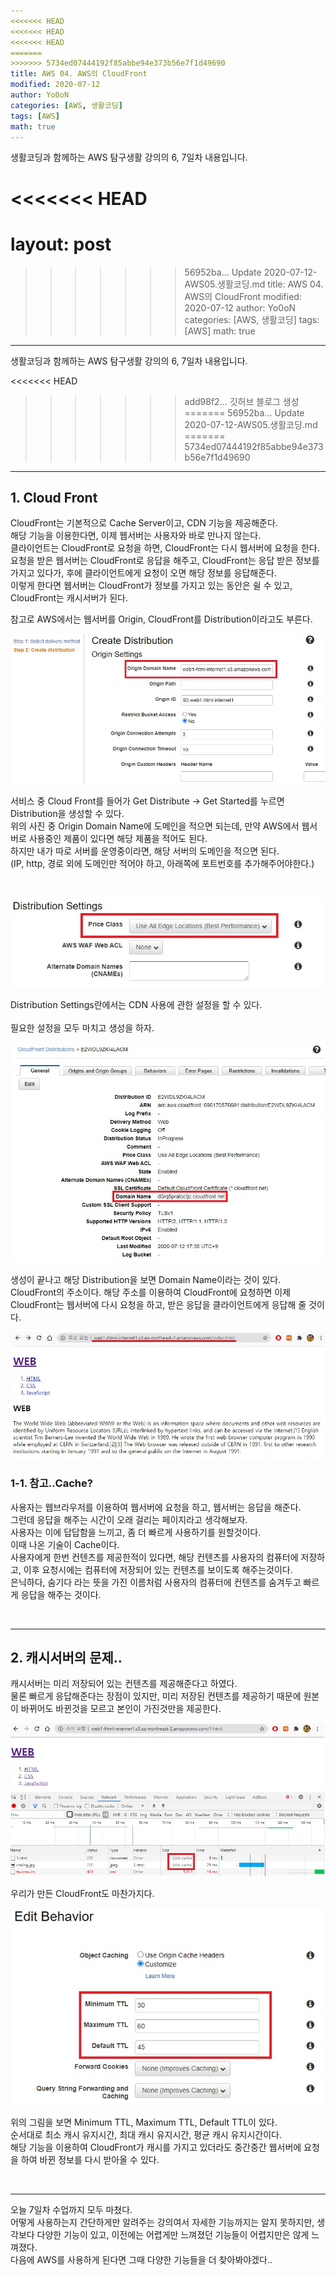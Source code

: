 ```yaml
---
<<<<<<< HEAD
<<<<<<< HEAD
<<<<<<< HEAD
=======
>>>>>>> 5734ed07444192f85abbe94e373b56e7f1d49690
title: AWS 04. AWS의 CloudFront
modified: 2020-07-12
author: Yo0oN
categories: [AWS, 생활코딩]
tags: [AWS]
math: true
---
```


생활코딩과 함께하는 AWS 탐구생활 강의의 6, 7일차 내용입니다.<br>

<<<<<<< HEAD
=======
layout: post
=======
>>>>>>> 56952ba... Update 2020-07-12-AWS05.생활코딩.md
title: AWS 04. AWS의 CloudFront
modified: 2020-07-12
author: Yo0oN
categories: [AWS, 생활코딩]
tags: [AWS]
math: true
---

생활코딩과 함께하는 AWS 탐구생활 강의의 6, 7일차 내용입니다.<br>

<<<<<<< HEAD
<br>
>>>>>>> add98f2... 깃허브 블로그 생성
=======
>>>>>>> 56952ba... Update 2020-07-12-AWS05.생활코딩.md
=======
>>>>>>> 5734ed07444192f85abbe94e373b56e7f1d49690
<hr>

## 1. Cloud Front

CloudFront는 기본적으로 Cache Server이고, CDN 기능을 제공해준다.<br>
해당 기능을 이용한다면, 이제 웹서버는 사용자와 바로 만나지 않는다.<br>
클라이언트는 CloudFront로 요청을 하면, CloudFront는 다시 웹서버에 요청을 한다.<br>
요청을 받은 웹서버는 CloudFront로 응답을 해주고, CloudFront는 응답 받은 정보를 가지고 있다가, 후에 클라이언트에게 요청이 오면 해당 정보를 응답해준다.<br>
이렇게 한다면 웹서버는 CloudFront가 정보를 가지고 있는 동안은 쉴 수 있고, CloudFront는 캐시서버가 된다.<br>

참고로 AWS에서는 웹서버를 Origin, CloudFront를 Distribution이라고도 부른다.

![AWS CloudFront 사용하기](/images/posts/AWS/05/01.jpg)

서비스 중 Cloud Front를 들어가 Get Distribute -> Get Started를 누르면 Distribution을 생성할 수 있다.<br>
위의 사진 중 Origin Domain Name에 도메인을 적으면 되는데, 만약 AWS에서 웹서버로 사용중인 제품이 있다면 해당 제품을 적어도 된다.<br>
하지만 내가 따로 서버를 운영중이라면, 해당 서버의 도메인을 적으면 된다.<br>
(IP, http, 경로 외에 도메인만 적어야 하고, 아래쪽에 포트번호를 추가해주어야한다.)<br>

<br>

![AWS CloudFront 사용하기](/images/posts/AWS/05/02.jpg)

Distribution Settings란에서는 CDN 사용에 관한 설정을 할 수 있다.<br>
<br>
필요한 설정을 모두 마치고 생성을 하자.<br>

![AWS CloudFront 사용하기](/images/posts/AWS/05/03.jpg)

생성이 끝나고 해당 Distribution을 보면 Domain Name이라는 것이 있다.<br>
CloudFront의 주소이다. 해당 주소를 이용하여 CloudFront에 요청하면 이제 CloudFront는 웹서버에 다시 요청을 하고, 받은 응답을 클라이언트에게 응답해 줄 것이다.

![AWS CloudFront 사용하기](/images/posts/AWS/05/04.jpg)
<br>

### 1-1. 참고..Cache?

사용자는 웹브라우저를 이용하여 웹서버에 요청을 하고, 웹서버는 응답을 해준다.<br>
그런데 응답을 해주는 시간이 오래 걸리는 페이지라고 생각해보자.<br>
사용자는 이에 답답함을 느끼고, 좀 더 빠르게 사용하기를 원할것이다.<br>
이때 나온 기술이 Cache이다.<br>
사용자에게 한번 컨텐츠를 제공한적이 있다면, 해당 컨텐츠를 사용자의 컴퓨터에 저장하고, 이후 요청시에는 컴퓨터에 저장되어 있는 컨텐츠를 보이도록 해주는것이다.<br>
은닉하다, 숨기다 라는 뜻을 가진 이름처럼 사용자의 컴퓨터에 컨텐츠를 숨겨두고 빠르게 응답을 해주는 것이다.

<br>

<hr>

## 2. 캐시서버의 문제..

캐시서버는 미리 저장되어 있는 컨텐츠를 제공해준다고 하였다.<br>
물론 빠르게 응답해준다는 장점이 있지만, 미리 저장된 컨텐츠를 제공하기 때문에 원본이 바뀌어도 바뀐것을 모르고 본인이 가진것만을 제공한다.<br>


![AWS CloudFront Cache](/images/posts/AWS/05/06.jpg)

우리가 만든 CloudFront도 마찬가지다.<br>

![AWS CloudFront Cache](/images/posts/AWS/05/05.jpg)

위의 그림을 보면 Minimum TTL, Maximum TTL, Default TTL이 있다.<br>
순서대로 최소 캐시 유지시간, 최대 캐시 유지시간, 평균 캐시 유지시간이다.<br>
해당 기능을 이용하여 CloudFront가 캐시를 가지고 있더라도 중간중간 웹서버에 요청을 하여 바뀐 정보를 다시 받아올 수 있다.

<br>

-------

오늘 7일차 수업까지 모두 마쳤다.<br>
어떻게 사용하는지 간단하게만 알려주는 강의여서 자세한 기능까지는 알지 못하지만, 생각보다 다양한 기능이 있고, 이전에는 어렵게만 느껴졌던 기능들이 어렵지만은 않게 느껴졌다.<br>
다음에 AWS를 사용하게 된다면 그때 다양한 기능들을 더 찾아봐야겠다..

<br>
